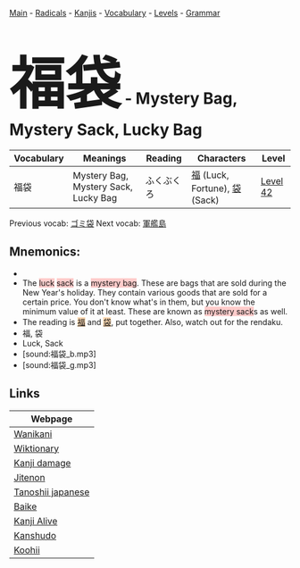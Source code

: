 <style> bigfont {font-size: 100px}</style>
[Main](../README.md) -
[Radicals](../radicals.md) -
[Kanjis](../kanjis.md) -
[Vocabulary](../vocabulary.md) -
[Levels](../levels.md) -
[Grammar](../grammar.md)
# <bigfont> 福袋</bigfont> - Mystery Bag, Mystery Sack, Lucky Bag 

| Vocabulary | Meanings | Reading | Characters | Level |
| --- | --- | --- | --- | --- |
| 福袋 | Mystery Bag, Mystery Sack, Lucky Bag | ふくぶくろ |  [福](../kanjis/福.md) (Luck, Fortune), [袋](../kanjis/袋.md) (Sack) | [Level 42](../levels/wk_level42.md) |

Previous vocab: [ゴミ袋](ゴミ袋.md) Next vocab: [軍艦島](軍艦島.md) 

## Mnemonics:

* 
* The <span style="background-color:#ffcccb"> luck</span> <span style="background-color:#ffcccb"> sack</span> is a <span style="background-color:#ffcccb"> mystery bag</span>. These are bags that are sold during the New Year's holiday. They contain various goods that are sold for a certain price. You don't know what's in them, but you know the minimum value of it at least. These are known as <span style="background-color:#ffcccb"> mystery sack</span>s as well.
* The reading is <span style="background-color:#fed8b1"> [福](https://jisho.org/search/福)</span> and <span style="background-color:#fed8b1"> [袋](https://jisho.org/search/袋)</span>, put together. Also, watch out for the rendaku.
* 福, 袋
* Luck, Sack
* [sound:福袋_b.mp3]
* [sound:福袋_g.mp3]


## Links 

| Webpage |
| --- |
| [Wanikani          ](https://www.wanikani.com/kanji/福袋) |
| [Wiktionary        ](https://en.wiktionary.org/wiki/福袋) |
| [Kanji damage      ](http://www.kanjidamage.com/kanji/search?utf8=✓&q=福袋) |
| [Jitenon           ](https://jitenon.com/kanji/福袋) |
| [Tanoshii japanese ](https://www.tanoshiijapanese.com/dictionary/kanji.cfm?k=福袋) |
| [Baike             ](https://baike.baidu.com/item/福袋) |
| [Kanji Alive       ](https://app.kanjialive.com/福袋) |
| [Kanshudo          ](https://www.kanshudo.com/searchmn?q=福袋) |
| [Koohii            ](https://kanji.koohii.com/study/kanji/福袋) |
